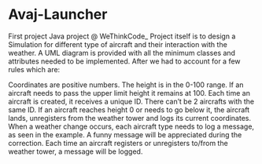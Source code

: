 # Avaj-Launcher
First project Java project @ WeThinkCode_
Project itself is to design a Simulation for different type of aircraft and their interaction with the weather. A UML diagram is provided with all the minimum classes and attributes needed to be implemented. After we had to account for a few rules which are:

Coordinates are positive numbers.
The height is in the 0-100 range.
If an aircraft needs to pass the upper limit height it remains at 100.
Each time an aircraft is created, it receives a unique ID. There can’t be 2 aircrafts with the same ID.
If an aircraft reaches height 0 or needs to go below it, the aircraft lands, unregisters from the weather tower and logs its current coordinates.
When a weather change occurs, each aircraft type needs to log a message, as seen in the example.  A funny message will be appreciated during the correction.
Each time an aircraft registers or unregisters to/from the weather tower, a message will be logged.
